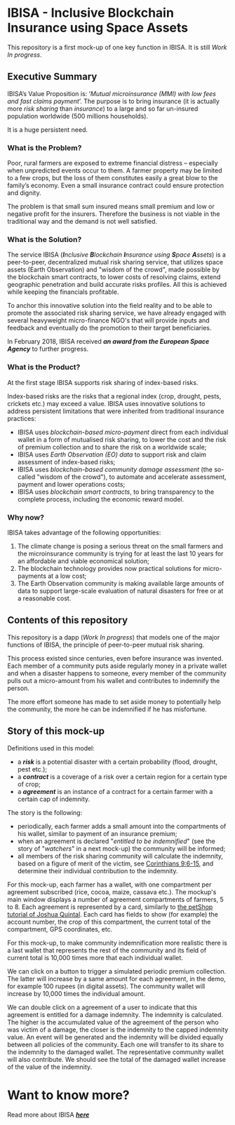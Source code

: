 # IBISA - Inclusive Blockchain Insurance using Space Assets
This repository is a first mock-up of one key function in IBISA. It is still _Work In progress_.
## Executive Summary
IBISA’s Value Proposition is: ‘_Mutual microinsurance (MMI) with low fees and fast claims payment_’. The purpose is to bring insurance (it is actually more _risk sharing_ than _insurance_) to a large and so far un-insured population worldwide (500 millions households). 

It is a huge persistent need.
### What is the Problem?
Poor, rural farmers are exposed to extreme financial distress – especially when unpredicted events occur to them.  A farmer property may be limited to a few crops, but the loss of them constitutes easily a great blow to the family’s economy. Even a small insurance contract could ensure protection and dignity. 

The problem is that small sum insured means small premium and low or negative profit for the insurers.  Therefore the business is not viable in the traditional way and the demand is not well satisfied. 
### What is the Solution?
The service IBISA (_**I**nclusive **B**lockchain **I**nsurance using **S**pace **A**ssets_) is a peer-to-peer, decentralized mutual risk sharing service, that utilizes space assets (Earth Observation) and "wisdom of the crowd", made possible by the blockchain smart contracts, to lower costs of resolving claims, extend geographic penetration and build accurate risks profiles. All this is achieved while keeping the financials profitable.

To anchor this innovative solution into the field reality and to be able to promote the associated risk sharing service, we have already engaged with several heavyweight micro-finance NGO's that will provide inputs and feedback and eventually do the promotion to their target beneficiaries.

In February 2018, IBISA received **_an award from the European Space Agency_** to further progress.

### What is the Product?
At the first stage IBISA supports risk sharing of index-based risks.

Index-based risks are the risks that a regional index (crop, drought, pests, crickets etc.) may exceed a value. IBISA uses innovative solutions to address persistent limitations that were inherited from traditional insurance practices:
* IBISA uses _blockchain-based micro-payment_ direct from each individual wallet in a form of mutualised risk sharing, to lower the cost and the risk of premium collection and to share the risk on a worldwide scale;
* IBISA uses _Earth Observation (EO) data_ to support risk and claim assessment of index-based risks;
* IBISA uses _blockchain-based community damage assessment_ (the so-called "wisdom of the crowd"), to automate and accelerate assessment, payment and lower operations costs;
* IBISA uses _blockchain smart contracts_, to bring transparency to the complete process, including the economic reward model.
### Why now?
IBISA takes advantage of the following opportunities:
1. The climate change is posing a serious threat on the small farmers and the microinsurance community is trying for at least the last 10 years for an affordable and viable economical solution;
1. The blockchain technology provides now practical solutions for micro-payments at a low cost;
1. The Earth Observation community is making available large amounts of data to support large-scale evaluation of natural disasters for free or at a reasonable cost.
## Contents of this repository
This repository is a dapp (_Work In progress_) that models one of the major functions of IBISA, the principle of peer-to-peer mutual risk sharing.

This process existed since centuries, even before insurance was invented. 
Each member of a community puts aside regularly money in a private wallet and when a disaster happens to someone, 
every member of the community pulls out a micro-amount from his wallet and contributes to indemnify the person.

The more effort someone has made to set aside money to potentially help the community, the more he can be indemnified if he has misfortune.
## Story of this mock-up
Definitions used in this model:
* a **_risk_** is a potential disaster with a certain probability (flood, drought, pest etc.);
* a **_contract_** is a coverage of a risk over a certain region for a certain type of crop;
* a **_agreement_** is an instance of a contract for a certain farmer with a certain cap of indemnity.

The story is the following:
* periodically, each farmer adds a small amount into the compartments of his wallet, similar to payment of an insurance premium;
* when an agreement  is declared "_entitled to be indemnified_" (see the story of "_watchers_" in a next mock-up) the community will be informed;
* all members of the risk sharing community will calculate the indemnity, based on a figure of merit of the victim, see [Corinthians 9:6-15](https://www.biblegateway.com/passage/?search=2%20Corinthians%209:6-15), and determine their individual contribution to the indemnity.

For this mock-up, each farmer has a wallet, with one compartment per agreement subscribed (rice, cocoa, maize, cassava etc.).
The mockup's main window displays a number of agreement compartments of farmers, 5 to 8. Each agreement is represented by a card, similarly to [the petShop tutorial of Joshua Quintal](http://truffleframework.com/tutorials/pet-shop).
Each card has fields to show (for example) the account number, the crop of this compartment, the current total of the compartment, GPS coordinates, etc.

For this mock-up, to make community indemnification more realistic there is a last wallet that represents the rest of the community and its field of current total is 10,000 times more that each individual wallet.

We can click on a button to trigger a simulated periodic premium collection. 
The latter will increase by a same amount for each agreement, in the demo, for example 100 rupees (in digital assets).
The community wallet will increase by 10,000 times the individual amount.

We can double click on a agreement of a user to indicate that this agreement is entitled for a damage indemnity.
The indemnity is calculated. 
The higher is the accumulated value of the agreement of the person who was victim of a damage, the closer is the indemnity to the capped indemnity value.
An event will be generated and the indemnity will be divided equally between all policies of the community.
Each one will transfer to its share to the indemnity to the damaged wallet.
The representative community wallet will also contribute. We should see the total of the damaged wallet increase of the value of the indemnity.
# Want to know more?

Read more about IBISA [**_here_**](http://www.bitbank.lu/ibisa)

